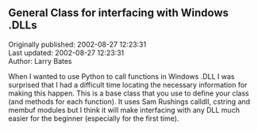 ## General Class for interfacing with Windows .DLLs  
Originally published: 2002-08-27 12:23:31  
Last updated: 2002-08-27 12:23:31  
Author: Larry Bates  
  
When I wanted to use Python to call functions in Windows .DLL I was surprised that I had a difficult time locating the necessary information for making this happen.  This is a base class that you use to define your class (and methods for each function).  It uses Sam Rushings calldll, cstring and membuf modules but I think it will make interfacing with any DLL much easier for the beginner (especially for the first time).